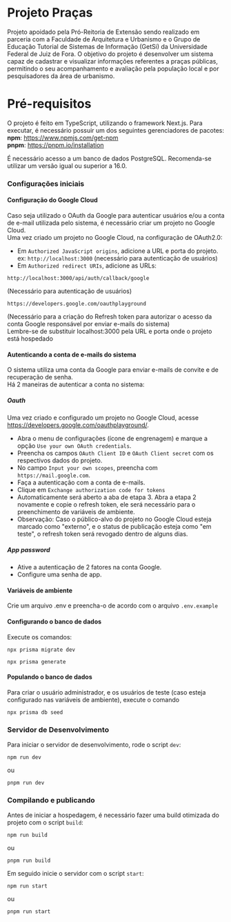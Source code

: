 # Projeto Praças

Projeto apoidado pela Pró-Reitoria de Extensão sendo realizado em parceria com a Faculdade de Arquitetura e Urbanismo e o Grupo de Educação Tutorial de Sistemas de Informação (GetSi) da Universidade Federal de Juiz de Fora. O objetivo do projeto é desenvolver um sistema capaz de cadastrar e visualizar informações referentes a praças públicas, permitindo o seu acompanhamento e avaliação pela população local e por pesquisadores da área de urbanismo.

# Pré-requisitos

O projeto é feito em TypeScript, utilizando o framework Next.js. Para executar, é necessário possuir um dos seguintes gerenciadores de pacotes: <br>
**npm**: https://www.npmjs.com/get-npm <br>
**pnpm**: https://pnpm.io/installation

É necessário acesso a um banco de dados PostgreSQL. Recomenda-se utilizar um versão igual ou superior a 16.0.

### Configurações iniciais

#### Configuração do Google Cloud

Caso seja utilizado o OAuth da Google para autenticar usuários e/ou a conta de e-mail utilizada pelo sistema, é necessário criar um projeto no Google Cloud.
<br>
Uma vez criado um projeto no Google Cloud, na configuração de OAuth2.0: <br>

- Em `Authorized JavaScript origins`, adicione a URL e porta do projeto. ex: `http://localhost:3000` (necessário para autenticação de usuários)
  <br>
- Em `Authorized redirect URIs`, adicione as URLs:

```
http://localhost:3000/api/auth/callback/google
```

(Necessário para autenticação de usuários)

```
https://developers.google.com/oauthplayground
```

(Necessário para a criação do Refresh token para autorizar o acesso da conta Google responsável por enviar e-mails do sistema)
<br>
Lembre-se de substituir localhost:3000 pela URL e porta onde o projeto está hospedado
<br>

#### Autenticando a conta de e-mails do sistema

O sistema utiliza uma conta da Google para enviar e-mails de convite e de recuperação de senha.
<br>
Há 2 maneiras de autenticar a conta no sistema:

##### Oauth

Uma vez criado e configurado um projeto no Google Cloud, acesse https://developers.google.com/oauthplayground/.

- Abra o menu de configurações (ícone de engrenagem) e marque a opção `Use your own OAuth credentials`.
- Preencha os campos `OAuth Client ID` e `OAuth Client secret` com os respectivos dados do projeto.
- No campo `Input your own scopes`, preencha com `https://mail.google.com`.
- Faça a autenticação com a conta de e-mails.
- Clique em `Exchange authorization code for tokens`
- Automaticamente será aberto a aba de etapa 3. Abra a etapa 2 novamente e copie o refresh token, ele será necessário para o preenchimento de variáveis de ambiente.
- Observação: Caso o público-alvo do projeto no Google Cloud esteja marcado como "externo", e o status de publicação esteja como "em teste", o refresh token será revogado dentro de alguns dias.

##### App password

- Ative a autenticação de 2 fatores na conta Google.
- Configure uma senha de app.

#### Variáveis de ambiente

Crie um arquivo .env e preencha-o de acordo com o arquivo `.env.example`

#### Configurando o banco de dados

Execute os comandos:

```
npx prisma migrate dev
```

```
npx prisma generate
```

#### Populando o banco de dados

Para criar o usuário administrador, e os usuários de teste (caso esteja configurado nas variáveis de ambiente), execute o comando

```
npx prisma db seed
```

### Servidor de Desenvolvimento

Para iniciar o servidor de desenvolvimento, rode o script `dev`:

```
npm run dev
```

ou

```
pnpm run dev
```

### Compilando e publicando

Antes de iniciar a hospedagem, é necessário fazer uma build otimizada do projeto com o script `build`:

```
npm run build
```

ou

```
pnpm run build
```

Em seguido inicie o servidor com o script `start`:

```
npm run start
```

ou

```
pnpm run start
```
